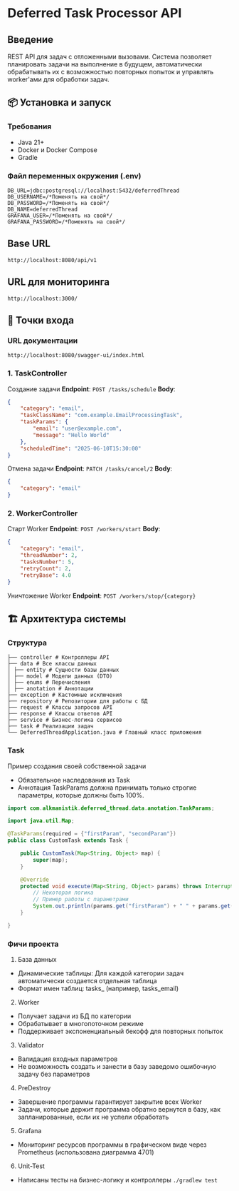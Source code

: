 # Deferred Task Processor API

## Введение
REST API для задач с отложенными вызовами. Система позволяет планировать задачи на выполнение в будущем, автоматически обрабатывать их с возможностью повторных попыток и управлять worker'ами для обработки задач.

## 📦 Установка и запуск

### Требования
- Java 21+
- Docker и Docker Compose
- Gradle

### Файл переменных окружения (.env)
```
DB_URL=jdbc:postgresql://localhost:5432/deferredThread
DB_USERNAME=/*Поменять на свой*/
DB_PASSWORD=/*Поменять на свой*/
DB_NAME=deferredThread
GRAFANA_USER=/*Поменять на свой*/
GRAFANA_PASSWORD=/*Поменять на свой*/
```

## Base URL
`http://localhost:8080/api/v1`

## URL для мониторинга
`http://localhost:3000/`

## 🚀 Точки входа

### URL документации
`http://localhost:8080/swagger-ui/index.html`

### 1. TaskController
Создание задачи
**Endpoint**: `POST /tasks/schedule`
**Body**:
```json
{
    "category": "email",
    "taskClassName": "com.example.EmailProcessingTask",
    "taskParams": {
        "email": "user@example.com",
        "message": "Hello World"
    },
    "scheduledTime": "2025-06-10T15:30:00"
}
```
Отмена задачи
**Endpoint**: `PATCH /tasks/cancel/2`
**Body**:
```json
{
    "category": "email"
}
```
### 2. WorkerController
Старт Worker
**Endpoint**: `POST /workers/start`
**Body**:
```json
{
    "category": "email",
    "threadNumber": 2,
    "tasksNumber": 5,
    "retryCount": 2,
    "retryBase": 4.0
}
```
Уничтожение Worker
**Endpoint**: `POST /workers/stop/{category}`
## 🏗️ Архитектура системы
### Структура
```
├── controller # Контроллеры API
├── data # Все классы данных
│ ├── entity # Сущности базы данных
│ ├── model # Модели данных (DTO)
│ ├── enums # Перечисления
│ ├── anotation # Аннотации
├── exception # Кастомные исключения
├── repository # Репозитории для работы с БД
├── request # Классы запросов API
├── response # Классы ответов API
├── service # Бизнес-логика сервисов
├── task # Реализации задач
└── DeferredThreadApplication.java # Главный класс приложения
```
### Task
Пример создания своей собственной задачи
- Обязательное наследования из Task
- Аннотация TaskParams должна принимать только строгие параметры, которые должны быть 100%.
```java
import com.alkmanistik.deferred_thread.data.anotation.TaskParams;

import java.util.Map;

@TaskParams(required = {"firstParam", "secondParam"})
public class CustomTask extends Task {

    public CustomTask(Map<String, Object> map) {
        super(map);
    }

    @Override
    protected void execute(Map<String, Object> params) throws InterruptedException {
        // Некоторая логика
        // Пример работы с параметрами
        System.out.println(params.get("firstParam") + " " + params.get("secondParam"));
    }

}

```
### Фичи проекта
1. База данных
- Динамические таблицы: Для каждой категории задач автоматически создается отдельная таблица
- Формат имен таблиц: tasks_<category> (например, tasks_email)
2. Worker
- Получает задачи из БД по категории
- Обрабатывает в многопоточном режиме
- Поддерживает экспоненциальный бекофф для повторных попыток
3. Validator
- Валидация входных параметров
- Не возможность создать и занести в базу заведомо ошибочную задачу без параметров
4. PreDestroy
- Завершение программы гарантирует закрытие всех Worker
- Задачи, которые держит программа обратно вернутся в базу, как запланированные, если их не успели обработать
5. Grafana
- Мониторинг ресурсов программы в графическом виде через Prometheus (использована диаграмма 4701)
6. Unit-Test
- Написаны тесты на бизнес-логику и контроллеры `./gradlew test`
